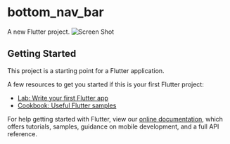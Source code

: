 # bottom_nav_bar

A new Flutter project.
![Screen Shot](https://user-images.githubusercontent.com/32810208/85928500-fc0f7f00-b8ca-11ea-81c1-15e6628ea6f4.png)


## Getting Started

This project is a starting point for a Flutter application.

A few resources to get you started if this is your first Flutter project:

- [Lab: Write your first Flutter app](https://flutter.dev/docs/get-started/codelab)
- [Cookbook: Useful Flutter samples](https://flutter.dev/docs/cookbook)

For help getting started with Flutter, view our
[online documentation](https://flutter.dev/docs), which offers tutorials,
samples, guidance on mobile development, and a full API reference.
